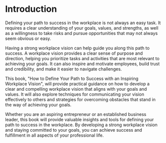Introduction
============

Defining your path to success in the workplace is not always an easy task. It requires a clear understanding of your goals, values, and strengths, as well as a willingness to take risks and pursue opportunities that may not always seem obvious or easy.

Having a strong workplace vision can help guide you along this path to success. A workplace vision provides a clear sense of purpose and direction, helping you prioritize tasks and activities that are most relevant to achieving your goals. It can also inspire and motivate employees, build trust and credibility, and make it easier to navigate challenges.

This book, "How to Define Your Path to Success with an Inspiring Workplace Vision", will provide practical guidance on how to develop a clear and compelling workplace vision that aligns with your goals and values. It will also explore techniques for communicating your vision effectively to others and strategies for overcoming obstacles that stand in the way of achieving your goals.

Whether you are an aspiring entrepreneur or an established business leader, this book will provide valuable insights and tools for defining your path to success in the workplace. By developing a strong workplace vision and staying committed to your goals, you can achieve success and fulfillment in all aspects of your professional life.
